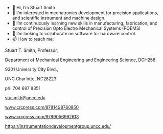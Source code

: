 - 👋 Hi, I’m Stuart Smith
- 👀 I’m interested in mechatronics development for precision applications, and scientific instrument and machine design.
- 🌱 I’m continuously learning new skills in manufacturing, fabrication, and control of Precision Opto Electro Mechanical Systems (POEMS)
- 💞️ I’m looking to collaborate on software for hardware control.
- 📫 How to reach me; 

Stuart T. Smith, Professor,

Department of Mechanical Engineering and Engineering Science, DCH258

9201 University City Blvd.,

UNC Charlotte, NC28223

ph. 704 687 8351

stusmith@uncc.edu

www.crcpress.com/9781498760850

www.crcpress.com/9789056992613

https://instrumentationdevelopmentgroup.uncc.edu/ 

<!---
stusbooks/stusbooks is a ✨ special ✨ repository because its `README.md` (this file) appears on your GitHub profile.
You can click the Preview link to take a look at your changes.
--->
